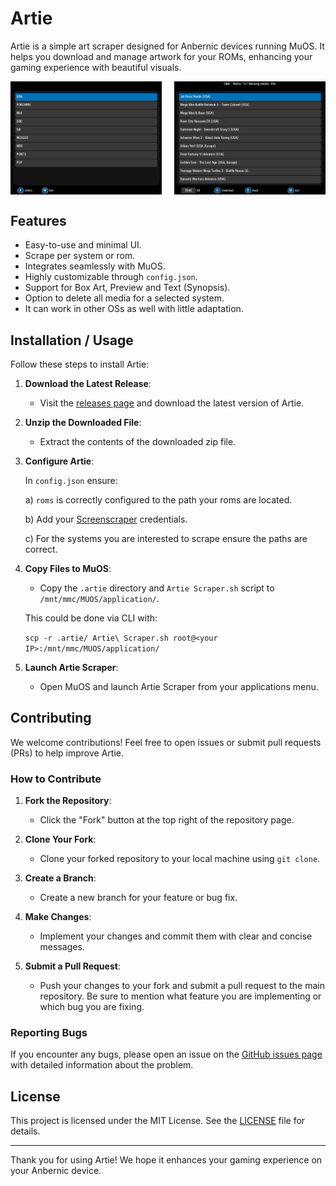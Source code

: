 # Artie

Artie is a simple art scraper designed for Anbernic devices running MuOS. It helps you download and manage artwork for your ROMs, enhancing your gaming experience with beautiful visuals.

<div style="display: flex; justify-content: space-between;">
  <img src="screenshots/artie1.png" alt="Artie Screenshot 1" style="width: 48%;"/>
  <img src="screenshots/artie2.png" alt="Artie Screenshot 2" style="width: 48%;"/>
</div>

## Features

- Easy-to-use and minimal UI.
- Scrape per system or rom.
- Integrates seamlessly with MuOS.
- Highly customizable through `config.json`.
- Support for Box Art, Preview and Text (Synopsis).
- Option to delete all media for a selected system.
- It can work in other OSs as well with little adaptation.

## Installation / Usage

Follow these steps to install Artie:

1. **Download the Latest Release**:

   - Visit the [releases page](https://github.com/milouk/artie/releases) and download the latest version of Artie.

2. **Unzip the Downloaded File**:

   - Extract the contents of the downloaded zip file.

3. **Configure Artie**:

   In `config.json` ensure:

   a) `roms` is correctly configured to the path your roms are located.

   b) Add your [Screenscraper](https://screenscraper.fr/) credentials.

   c) For the systems you are interested to scrape ensure the paths are correct.

4. **Copy Files to MuOS**:

   - Copy the `.artie` directory and `Artie Scraper.sh` script to `/mnt/mmc/MUOS/application/`.

   This could be done via CLI with:

   `scp -r .artie/ Artie\ Scraper.sh root@<your IP>:/mnt/mmc/MUOS/application/`

5. **Launch Artie Scraper**:
   - Open MuOS and launch Artie Scraper from your applications menu.

## Contributing

We welcome contributions! Feel free to open issues or submit pull requests (PRs) to help improve Artie.

### How to Contribute

1. **Fork the Repository**:

   - Click the "Fork" button at the top right of the repository page.

2. **Clone Your Fork**:

   - Clone your forked repository to your local machine using `git clone`.

3. **Create a Branch**:

   - Create a new branch for your feature or bug fix.

4. **Make Changes**:

   - Implement your changes and commit them with clear and concise messages.

5. **Submit a Pull Request**:
   - Push your changes to your fork and submit a pull request to the main repository. Be sure to mention what feature you are implementing or which bug you are fixing.

### Reporting Bugs

If you encounter any bugs, please open an issue on the [GitHub issues page](https://github.com/milouk/artie/issues) with detailed information about the problem.

## License

This project is licensed under the MIT License. See the [LICENSE](LICENSE) file for details.

---

Thank you for using Artie! We hope it enhances your gaming experience on your Anbernic device.
